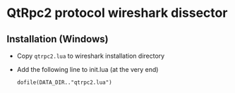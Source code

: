 QtRpc2 protocol wireshark dissector
================

Installation (Windows)
------------
- Copy `qtrpc2.lua` to wireshark installation directory
- Add the following line to init.lua (at the very end)

  `dofile(DATA_DIR.."qtrpc2.lua")`
